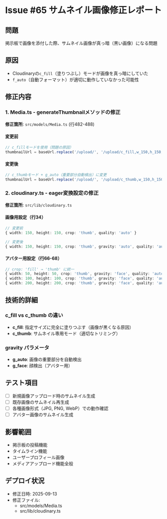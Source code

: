# Issue #65 サムネイル画像修正レポート

## 問題

掲示板で画像を添付した際、サムネイル画像が真っ暗（黒い画像）になる問題

## 原因

- Cloudinaryの`c_fill`（塗りつぶし）モードが画像を真っ暗にしていた
- `f_auto`（自動フォーマット）が適切に動作していなかった可能性

## 修正内容

### 1. Media.ts - generateThumbnailメソッドの修正

**修正箇所**: `src/models/Media.ts` (行482-488)

#### 変更前

```typescript
// c_fillモードを使用（問題の原因）
thumbnailUrl = baseUrl.replace('/upload/', '/upload/c_fill,w_150,h_150,q_auto,f_auto/');
```

#### 変更後

```typescript
// c_thumbモード + g_auto（重要部分自動検出）に変更
thumbnailUrl = baseUrl.replace('/upload/', '/upload/c_thumb,w_150,h_150,g_auto,q_auto/');
```

### 2. cloudinary.ts - eager変換設定の修正

**修正箇所**: `src/lib/cloudinary.ts`

#### 画像用設定（行34）

```typescript
// 変更前
{ width: 150, height: 150, crop: 'thumb', quality: 'auto' }

// 変更後
{ width: 150, height: 150, crop: 'thumb', gravity: 'auto', quality: 'auto' }
```

#### アバター用設定（行66-68）

```typescript
// crop: 'fill' → 'thumb' に統一
{ width: 50, height: 50, crop: 'thumb', gravity: 'face', quality: 'auto' }
{ width: 100, height: 100, crop: 'thumb', gravity: 'face', quality: 'auto' }
{ width: 200, height: 200, crop: 'thumb', gravity: 'face', quality: 'auto' }
```

## 技術的詳細

### c_fill vs c_thumb の違い

- **c_fill**: 指定サイズに完全に塗りつぶす（画像が黒くなる原因）
- **c_thumb**: サムネイル専用モード（適切なトリミング）

### gravity パラメータ

- **g_auto**: 画像の重要部分を自動検出
- **g_face**: 顔検出（アバター用）

## テスト項目

- [ ] 新規画像アップロード時のサムネイル生成
- [ ] 既存画像のサムネイル再生成
- [ ] 各種画像形式（JPG, PNG, WebP）での動作確認
- [ ] アバター画像のサムネイル生成

## 影響範囲

- 掲示板の投稿機能
- タイムライン機能
- ユーザープロフィール画像
- メディアアップロード機能全般

## デプロイ状況

- 修正日時: 2025-09-13
- 修正ファイル:
  - src/models/Media.ts
  - src/lib/cloudinary.ts
